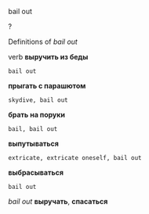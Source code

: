 bail out

?


Definitions of _bail out_

verb
**выручить из беды**

    bail out
**прыгать с парашютом**

    skydive, bail out
**брать на поруки**

    bail, bail out
**выпутываться**

    extricate, extricate oneself, bail out
**выбрасываться**

    bail out

_bail out_
**выручать**, **спасаться**